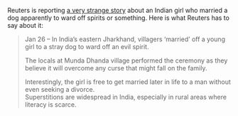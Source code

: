 Reuters is reporting [a very strange story](http://www.reuters.com/news/video?videoId=97627&videoChannel=4) about an Indian girl who married a dog apparently to ward off spirits or something. Here is what Reuters has to say about it:

> Jan 26 – In India’s eastern Jharkhand, villagers ‘married’ off a young girl to a stray dog to ward off an evil spirit.
> 
> The locals at Munda Dhanda village performed the ceremony as they believe it will overcome any curse that might fall on the family.
> 
> Interestingly, the girl is free to get married later in life to a man without even seeking a divorce.  
> Superstitions are widespread in India, especially in rural areas where literacy is scarce.